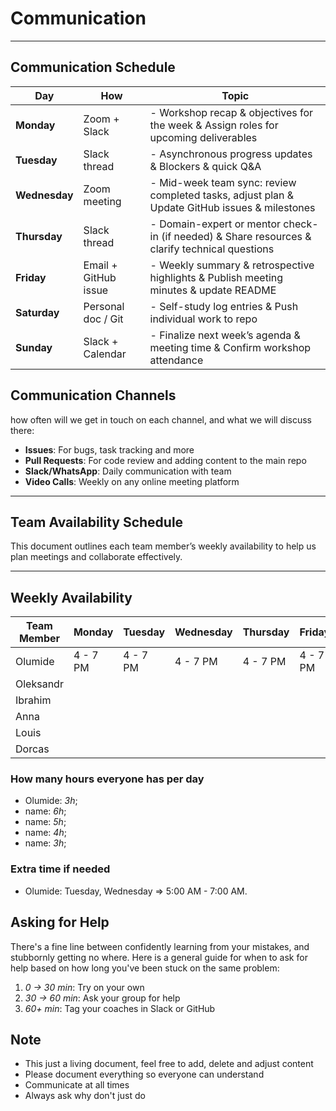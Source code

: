 <!--
    this template is for inspiration, feel free to change it however you like!

    Careful! be sure to protect your privacy when filling out this document
        everything you write here will be public
        so share only what you are comfortable sharing online
        you can share the rest in confidence with you group by another channel
-->

# Communication

---
<!-- markdownlint-disable MD013 -->

## Communication Schedule

| Day         | How                  | Topic                                                   |
|-------------|----------------------|---------------------------------------------------------|
| **Monday**    | Zoom + Slack         | - Workshop recap & objectives for the week & Assign roles for upcoming deliverables |
| **Tuesday**   | Slack thread         | - Asynchronous progress updates  & Blockers & quick Q&A |
| **Wednesday** | Zoom meeting         | - Mid-week team sync: review completed tasks, adjust plan  & Update GitHub issues & milestones |
| **Thursday**  | Slack thread         | - Domain-expert or mentor check-in (if needed)  & Share resources & clarify technical questions |
| **Friday**    | Email + GitHub issue | - Weekly summary & retrospective highlights  & Publish meeting minutes & update README |
| **Saturday**  | Personal doc / Git   | - Self-study log entries  & Push individual work to repo |
| **Sunday**    | Slack + Calendar     | - Finalize next week’s agenda & meeting time  & Confirm workshop attendance |

<!-- markdownlint-enable MD013 -->

## Communication Channels

how often will we get in touch on each channel, and what we will discuss there:

- **Issues**: For bugs, task tracking and more
- **Pull Requests**: For code review and adding content to the main repo
- **Slack/WhatsApp**: Daily communication with team
- **Video Calls**: Weekly on any online meeting platform

---

## Team Availability Schedule

This document outlines each team member’s weekly availability to help us plan
meetings and collaborate effectively.

---
<!-- markdownlint-disable MD013 -->

## Weekly Availability

| Team Member   | Monday    | Tuesday   | Wednesday | Thursday  | Friday    | Saturday  | Sunday    |
| ------------- | --------- | --------- | --------- | --------- | --------- | --------- | --------- |
| Olumide       | 4 - 7 PM  | 4 - 7 PM  | 4 - 7 PM  | 4 - 7 PM  | 4 - 7 PM  | 7AM - 7PM | 7AM - 7PM |
| Oleksandr     |           |           |           |           |           |           |           |
| Ibrahim       |           |           |           |           |           |           |           |
| Anna          |           |           |           |           |           |           |           |
| Louis         |           |           |           |           |           |           |           |
| Dorcas        |           |           |           |           |           |           |           |

<!-- markdownlint-enable MD013 -->

### How many hours everyone has per day

- Olumide: _3h_;
- name: _6h_;
- name: _5h_;
- name: _4h_;
- name: _3h_;

### Extra time if needed

- Olumide: Tuesday, Wednesday => 5:00 AM - 7:00 AM.

## Asking for Help

There's a fine line between confidently learning from your mistakes, and
stubbornly getting no where. Here is a general guide for when to ask for help
based on how long you've been stuck on the same problem:

1. _0 -> 30 min_: Try on your own
1. _30 -> 60 min_: Ask your group for help
1. _60+ min_: Tag your coaches in Slack or GitHub

## Note

- This just a living document, feel free to add, delete and adjust content
- Please document everything so everyone can understand
- Communicate at all times
- Always ask why don't just do
